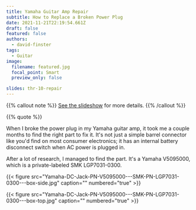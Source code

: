 ```yaml
---
title: Yamaha Guitar Amp Repair
subtitle: How to Replace a Broken Power Plug
date: 2021-11-21T22:19:54.661Z
draft: false
featured: false
authors:
  - david-finster
tags:
  - Guitar
image:
  filename: featured.jpg
  focal_point: Smart
  preview_only: false

slides: thr-10-repair  
---
```

{{% callout note %}} [See the slideshow](/slides/thr-10-repair/) for more details. {{% /callout %}}

{{% quote %}}

When I broke the power plug in my Yamaha guitar amp, it took me a couple months to find the right part to fix it. It's not just a simple barrel connector like you'd find on most consumer electronics; it has an internal battery disconnect switch when AC power is plugged in.

After a lot of research, I managed to find the part. It's a Yamaha V5095000, which is a private-labeled SMK LGP7031-0300.

{{< figure src="Yamaha-DC-Jack-PN-V5095000---SMK-PN-LGP7031-0300---box-side.jpg" caption="" numbered="true" >}}

{{< figure src="Yamaha-DC-Jack-PN-V5095000---SMK-PN-LGP7031-0300---box-top.jpg" caption="" numbered="true" >}}

